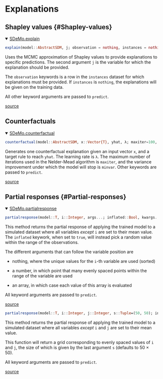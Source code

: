
# Explanations

## Shapley values {#Shapley-values}
<details class='jldocstring custom-block' open>
<summary><a id='SDeMo.explain' href='#SDeMo.explain'><span class="jlbinding">SDeMo.explain</span></a> <Badge type="info" class="jlObjectType jlFunction" text="Function" /></summary>



```julia
explain(model::AbstractSDM, j; observation = nothing, instances = nothing, samples = 100, kwargs..., )
```


Uses the MCMC approximation of Shapley values to provide explanations to specific predictions. The second argument `j` is the variable for which the explanation should be provided.

The `observation` keywords is a row in the `instances` dataset for which explanations must be provided. If `instances` is `nothing`, the explanations will be given on the training data.

All other keyword arguments are passed to `predict`.


[source](https://github.com/PoisotLab/SpeciesDistributionToolkit.jl/blob/5abe9a6b037d9cfc47f7bf9ee9f8b436606739cd/SDeMo/src/explanations/shapley.jl#L51-L63)

</details>


## Counterfactuals
<details class='jldocstring custom-block' open>
<summary><a id='SDeMo.counterfactual' href='#SDeMo.counterfactual'><span class="jlbinding">SDeMo.counterfactual</span></a> <Badge type="info" class="jlObjectType jlFunction" text="Function" /></summary>



```julia
counterfactual(model::AbstractSDM, x::Vector{T}, yhat, λ; maxiter=100, minvar=5e-5, kwargs...) where {T <: Number}
```


Generates one counterfactual explanation given an input vector `x`, and a target rule to reach `yhat`. The learning rate is `λ`. The maximum number of iterations used in the Nelder-Mead algorithm is `maxiter`, and the variance improvement under which the model will stop is `minvar`. Other keywords are passed to `predict`.


[source](https://github.com/PoisotLab/SpeciesDistributionToolkit.jl/blob/5abe9a6b037d9cfc47f7bf9ee9f8b436606739cd/SDeMo/src/explanations/counterfactual.jl#L104-L112)

</details>


## Partial responses {#Partial-responses}
<details class='jldocstring custom-block' open>
<summary><a id='SDeMo.partialresponse' href='#SDeMo.partialresponse'><span class="jlbinding">SDeMo.partialresponse</span></a> <Badge type="info" class="jlObjectType jlFunction" text="Function" /></summary>



```julia
partialresponse(model::T, i::Integer, args...; inflated::Bool, kwargs...)
```


This method returns the partial response of applying the trained model to a simulated dataset where all variables _except_ `i` are set to their mean value. The `inflated` keywork, when set to `true`, will instead pick a random value within the range of the observations.

The different arguments that can follow the variable position are
- nothing, where the unique values for the `i`-th variable are used (sorted)
  
- a number, in which point that many evenly spaced points within the range of the variable are used
  
- an array, in which case each value of this array is evaluated
  

All keyword arguments are passed to `predict`.


[source](https://github.com/PoisotLab/SpeciesDistributionToolkit.jl/blob/5abe9a6b037d9cfc47f7bf9ee9f8b436606739cd/SDeMo/src/explanations/partialresponse.jl#L31-L47)



```julia
partialresponse(model::T, i::Integer, j::Integer, s::Tuple=(50, 50); inflated::Bool, kwargs...)
```


This method returns the partial response of applying the trained model to a simulated dataset where all variables _except_ `i` and `j` are set to their mean value.

This function will return a grid corresponding to evenly spaced values of `i` and `j`, the size of which is given by the last argument `s` (defaults to 50 × 50).

All keyword arguments are passed to `predict`.


[source](https://github.com/PoisotLab/SpeciesDistributionToolkit.jl/blob/5abe9a6b037d9cfc47f7bf9ee9f8b436606739cd/SDeMo/src/explanations/partialresponse.jl#L54-L66)

</details>

